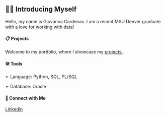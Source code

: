## 👋🏼 Introducing Myself

Hello, my name is Giovanna Cardenas. I am a recent MSU Denver graduate with a love for working with data!

#### 📋 Projects


Welcome to my portfolio, where I showcase my [projects.](https://github.com/Giovanna-Cardenas/Portfolio-Guide)

#### 🛠️ Tools

   ➣ Language: Python, SQL, PL/SQL
  
   ➣ Database: Oracle 
  
#### 🔗 Connect with Me

[Linkedin](https://www.https://www.linkedin.com/in/giovannacardenas/)
